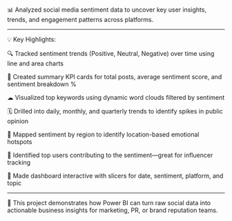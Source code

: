 📊 Analyzed social media sentiment data to uncover key user insights, trends, and engagement patterns across platforms.


---

💡 Key Highlights:

🔍 Tracked sentiment trends (Positive, Neutral, Negative) over time using line and area charts

🧠 Created summary KPI cards for total posts, average sentiment score, and sentiment breakdown %

☁ Visualized top keywords using dynamic word clouds filtered by sentiment

🗓 Drilled into daily, monthly, and quarterly trends to identify spikes in public opinion

📌 Mapped sentiment by region to identify location-based emotional hotspots

👤 Identified top users contributing to the sentiment—great for influencer tracking

🎯 Made dashboard interactive with slicers for date, sentiment, platform, and topic



---

🔗 This project demonstrates how Power BI can turn raw social data into actionable business insights for marketing, PR, or brand reputation teams.
